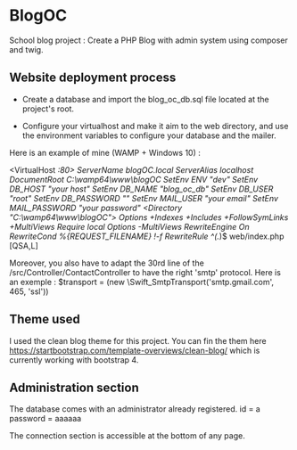 # BlogOC
School blog project : Create a PHP Blog with admin system using composer and twig.

## Website deployment process

 * Create a database and import the blog_oc_db.sql file located at the project's root.

 * Configure your virtualhost and make it aim to the web directory, and use the environment variables to configure your database and the mailer.

 Here is an example of mine (WAMP + Windows 10) :

<VirtualHost *:80>
    ServerName blogOC.local
    ServerAlias localhost
    DocumentRoot C:\wamp64\www\blogOC
    SetEnv ENV "dev"
    SetEnv DB_HOST "your host"
    SetEnv DB_NAME "blog_oc_db"
    SetEnv DB_USER "root"
    SetEnv DB_PASSWORD ""
    SetEnv MAIL_USER "your email"
    SetEnv MAIL_PASSWORD "your password"
    <Directory "C:\wamp64\www\blogOC">
        Options +Indexes +Includes +FollowSymLinks +MultiViews
        Require local
        <IfModule mod_rewrite.c>
            Options -MultiViews
            RewriteEngine On
            RewriteCond %{REQUEST_FILENAME} !-f
            RewriteRule ^(.*)$ web/index.php [QSA,L]
        </IfModule>
    </Directory>
</VirtualHost>

Moreover, you also have to adapt the 30rd line of the /src/Controller/ContactController to have the right 'smtp' protocol. 
Here is an exemple :
$transport = (new \Swift_SmtpTransport('smtp.gmail.com', 465, 'ssl'))

## Theme used
I used the clean blog theme for this project. You can fin the them here https://startbootstrap.com/template-overviews/clean-blog/ which is currently working with bootstrap 4.

## Administration section
The database comes with an administrator already registered.
id = a
password = aaaaaa

The connection section is accessible at the bottom of any page.
    
 
 
